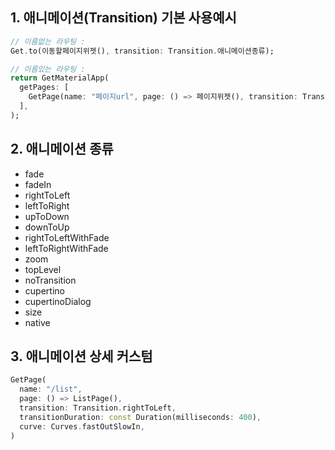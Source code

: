## 1. 애니메이션(Transition) 기본 사용예시

```dart
// 이름없는 라우팅 :
Get.to(이동할페이지위젯(), transition: Transition.애니메이션종류);

// 이름있는 라우팅 :
return GetMaterialApp(
  getPages: [
    GetPage(name: "페이지url", page: () => 페이지위젯(), transition: Transition.애니메이션종류),
  ],
);
```

## 2. 애니메이션 종류

- fade
- fadeIn
- rightToLeft
- leftToRight
- upToDown
- downToUp
- rightToLeftWithFade
- leftToRightWithFade
- zoom
- topLevel
- noTransition
- cupertino
- cupertinoDialog
- size
- native

## 3. 애니메이션 상세 커스텀

```dart
GetPage(
  name: "/list",
  page: () => ListPage(),
  transition: Transition.rightToLeft,
  transitionDuration: const Duration(milliseconds: 400),
  curve: Curves.fastOutSlowIn,
)
```
